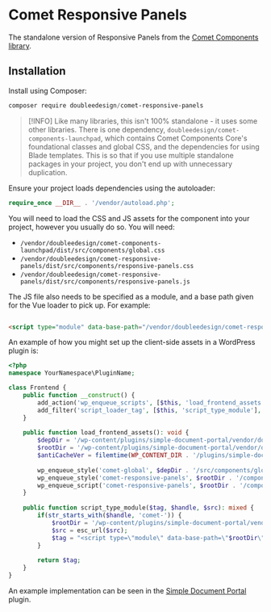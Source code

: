 # Comet Responsive Panels

The standalone version of Responsive Panels from the [Comet Components library](https://www.cometcomponents.io).

## Installation

Install using Composer:

```powershell
composer require doubleedesign/comet-responsive-panels
```

> [!INFO]
> Like many libraries, this isn't 100% standalone - it uses some other libraries. There is one dependency, `doubleedesign/comet-components-launchpad`, which contains Comet Components Core's foundational classes and global CSS, and the dependencies for using Blade templates. This is so that if you use multiple standalone packages in your project, you don't end up with unnecessary duplication.

Ensure your project loads dependencies using the autoloader:

```php
require_once __DIR__ . '/vendor/autoload.php';
```

You will need to load the CSS and JS assets for the component into your project, however you usually do so. You will need:

- `/vendor/doubleedesign/comet-components-launchpad/dist/src/components/global.css`
- `/vendor/doubleedesign/comet-responsive-panels/dist/src/components/responsive-panels.css`
- `/vendor/doubleedesign/comet-responsive-panels/dist/src/components/responsive-panels.js`

The JS file also needs to be specified as a module, and a base path given for the Vue loader to pick up. For example:

```html

<script type="module" data-base-path="/vendor/doubleedesign/comet-responsive-panels/dist" src="/vendor/doubleedesign/comet-responsive-panels/dist/src/components/responsive-panels.js"></script>
```

An example of how you might set up the client-side assets in a WordPress plugin is:

```php
<?php
namespace YourNamespace\PluginName;

class Frontend {
	public function __construct() {
		add_action('wp_enqueue_scripts', [$this, 'load_frontend_assets']);
		add_filter('script_loader_tag', [$this, 'script_type_module'], 10, 3);
	}
	
	public function load_frontend_assets(): void {
		$depDir = '/wp-content/plugins/simple-document-portal/vendor/doubleedesign/comet-components-launchpad/dist/src';
		$rootDir = '/wp-content/plugins/simple-document-portal/vendor/doubleedesign/comet-responsive-panels/dist/src';
		$antiCacheVer = filemtime(WP_CONTENT_DIR . '/plugins/simple-document-portal/vendor/doubleedesign/comet-responsive-panels/dist/src/components/ResponsivePanels/responsive-panels.js');
	
		wp_enqueue_style('comet-global', $depDir . '/src/components/global.css', [], '0.0.2');
		wp_enqueue_style('comet-responsive-panels', $rootDir . '/components/ResponsivePanels/responsive-panels.css', [], $antiCacheVer);
		wp_enqueue_script('comet-responsive-panels', $rootDir . '/components/ResponsivePanels/responsive-panels.js', [], $antiCacheVer, true);
	}
	
	public function script_type_module($tag, $handle, $src): mixed {
		if(str_starts_with($handle, 'comet-')) {
			$rootDir = '/wp-content/plugins/simple-document-portal/vendor/doubleedesign/comet-responsive-panels/dist';
			$src = esc_url($src);
			$tag = "<script type=\"module\" data-base-path=\"$rootDir\" src=\"" . $src . "\" id=\"$handle\"></script>";
		}	
	
		return $tag;
	}
}
```

An example implementation can be seen in the [Simple Document Portal](https://github.com/doubleedesign/simple-document-portal) plugin.
